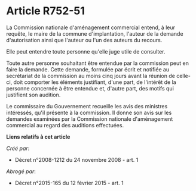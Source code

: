 # Article R752-51

La Commission nationale d'aménagement commercial entend, à leur requête, le maire de la commune d'implantation, l'auteur de
la demande d'autorisation ainsi que l'auteur ou l'un des auteurs du recours. 

Elle peut entendre toute personne qu'elle juge utile de consulter. 

Toute autre personne souhaitant être entendue par la commission peut en faire la demande. Cette demande, formulée par écrit
et notifiée au secrétariat de la commission au moins cinq jours avant la réunion de celle-ci, doit comporter les éléments
justifiant, d'une part, de l'intérêt de la personne concernée à être entendue et, d'autre part, des motifs qui justifient son
audition. 

Le commissaire du Gouvernement recueille les avis des ministres intéressés, qu'il présente à la commission. Il donne son avis
sur les demandes examinées par la Commission nationale d'aménagement commercial au regard des auditions effectuées.

**Liens relatifs à cet article**

_Créé par_:

  - Décret n°2008-1212 du 24 novembre 2008 - art. 1

_Abrogé par_:

  - Décret n°2015-165 du 12 février 2015 - art. 1
